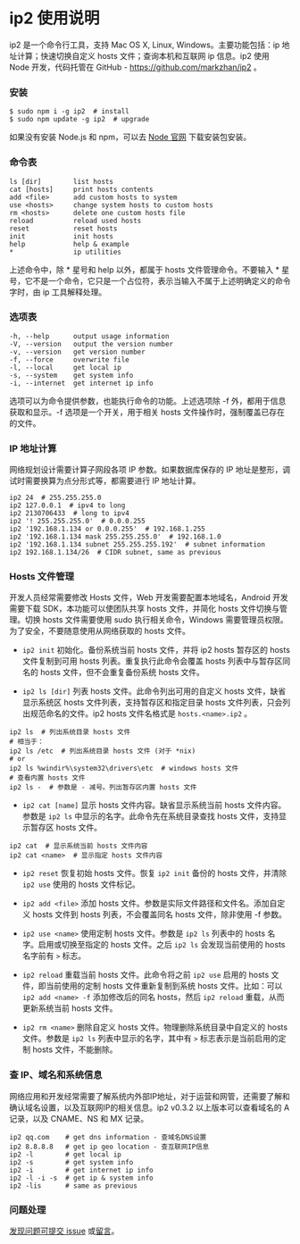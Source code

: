 
# ip2 使用说明

ip2 是一个命令行工具，支持 Mac OS X, Linux, Windows。主要功能包括：ip 地址计算；快速切换自定义 hosts 文件；查询本机和互联网 ip 信息。ip2 使用 Node 开发，代码托管在 GitHub - https://github.com/markzhan/ip2 。

### 安装
```
$ sudo npm i -g ip2  # install
$ sudo npm update -g ip2  # upgrade
```
如果没有安装 Node.js 和 npm，可以去 [Node 官网](http://nodejs.org/) 下载安装包安装。

### 命令表
```
ls [dir]        list hosts
cat [hosts]     print hosts contents
add <file>      add custom hosts to system
use <hosts>     change system hosts to custom hosts
rm <hosts>      delete one custom hosts file
reload          reload used hosts
reset           reset hosts
init            init hosts
help            help & example
*               ip utilities
```
上述命令中，除 * 星号和 help 以外，都属于 hosts 文件管理命令。不要输入 * 星号，它不是一个命令，它只是一个占位符，表示当输入不属于上述明确定义的命令字时，由 ip 工具解释处理。

### 选项表
```
-h, --help      output usage information
-V, --version   output the version number
-v, --version   get version number
-f, --force     overwrite file
-l, --local     get local ip
-s, --system    get system info
-i, --internet  get internet ip info
```
选项可以为命令提供参数，也能执行命令的功能。上述选项除 -f 外，都用于信息获取和显示。-f 选项是一个开关，用于相关 hosts 文件操作时，强制覆盖已存在的文件。

### IP 地址计算
网络规划设计需要计算子网段各项 IP 参数。如果数据库保存的 IP 地址是整形，调试时需要换算为点分形式等，都需要进行 IP 地址计算。
```
ip2 24  # 255.255.255.0
ip2 127.0.0.1  # ipv4 to long
ip2 2130706433  # long to ipv4
ip2 '! 255.255.255.0'  # 0.0.0.255
ip2 '192.168.1.134 or 0.0.0.255'  # 192.168.1.255
ip2 '192.168.1.134 mask 255.255.255.0'  # 192.168.1.0
ip2 '192.168.1.134 subnet 255.255.255.192'  # subnet information
ip2 192.168.1.134/26  # CIDR subnet, same as previous
```

### Hosts 文件管理

开发人员经常需要修改 Hosts 文件，Web 开发需要配置本地域名，Android 开发需要下载 SDK，本功能可以使团队共享 hosts 文件，并简化 hosts 文件切换与管理。切换 hosts 文件需要使用 sudo 执行相关命令，Windows 需要管理员权限。为了安全，不要随意使用从网络获取的 hosts 文件。

* `ip2 init` 初始化。备份系统当前 hosts 文件，并将 ip2 hosts 暂存区的 hosts 文件复制到可用 hosts 列表。重复执行此命令会覆盖 hosts 列表中与暂存区同名的 hosts 文件，但不会重复备份系统 hosts 文件。

* `ip2 ls [dir]` 列表 hosts 文件。此命令列出可用的自定义 hosts 文件，缺省显示系统区 hosts 文件列表，支持暂存区和指定目录 hosts 文件列表，只会列出规范命名的文件。ip2 hosts 文件名格式是 `hosts.<name>.ip2` 。
```
ip2 ls  # 列出系统目录 hosts 文件
# 相当于：
ip2 ls /etc  # 列出系统目录 hosts 文件 (对于 *nix)
# or
ip2 ls %windir%\system32\drivers\etc  # windows hosts 文件
# 查看内置 hosts 文件
ip2 ls -  # 参数是 - 减号。列出暂存区内置 hosts 文件
```

* `ip2 cat [name]` 显示 hosts 文件内容。缺省显示系统当前 hosts 文件内容。参数是 `ip2 ls` 中显示的名字。此命令先在系统目录查找 hosts 文件，支持显示暂存区 hosts 文件。
```
ip2 cat  # 显示系统当前 hosts 文件内容
ip2 cat <name>  # 显示指定 hosts 文件内容
```

* `ip2 reset` 恢复初始 hosts 文件。恢复 `ip2 init` 备份的 hosts 文件，并清除 `ip2 use` 使用的 hosts 文件标记。

* `ip2 add <file>` 添加 hosts 文件。参数是实际文件路径和文件名。添加自定义 hosts 文件到 hosts 列表，不会覆盖同名 hosts 文件，除非使用 -f 参数。

* `ip2 use <name>` 使用定制 hosts 文件。参数是 `ip2 ls` 列表中的 hosts 名字。启用或切换至指定的 hosts 文件。之后 `ip2 ls` 会发现当前使用的 hosts 名字前有 `>` 标志。

* `ip2 reload` 重载当前 hosts 文件。此命令将之前 `ip2 use` 启用的 hosts 文件，即当前使用的定制 hosts 文件重新复制到系统 hosts 文件。比如：可以 `ip2 add <name> -f` 添加修改后的同名 hosts，然后 `ip2 reload` 重载，从而更新系统当前 hosts 文件。

* `ip2 rm <name>` 删除自定义 hosts 文件。物理删除系统目录中自定义的 hosts 文件。参数是 `ip2 ls` 列表中显示的名字，其中有 `>` 标志表示是当前启用的定制 hosts 文件，不能删除。

### 查 IP、域名和系统信息
网络应用和开发经常需要了解系统内外部IP地址，对于运营和网管，还需要了解和确认域名设置，以及互联网IP的相关信息。ip2 v0.3.2 以上版本可以查看域名的 A 记录，以及 CNAME、NS 和 MX 记录。
```
ip2 qq.com    # get dns information - 查域名DNS设置
ip2 8.8.8.8   # get ip geo location - 查互联网IP信息
ip2 -l        # get local ip
ip2 -s        # get system info
ip2 -i        # get internet ip info
ip2 -l -i -s  # get ip & system info
ip2 -lis      # same as previous
```

### 问题处理

[发现问题可提交 issue](https://github.com/markzhan/relib/issues) 或[留言](http://laozhan.net/ip2)。
